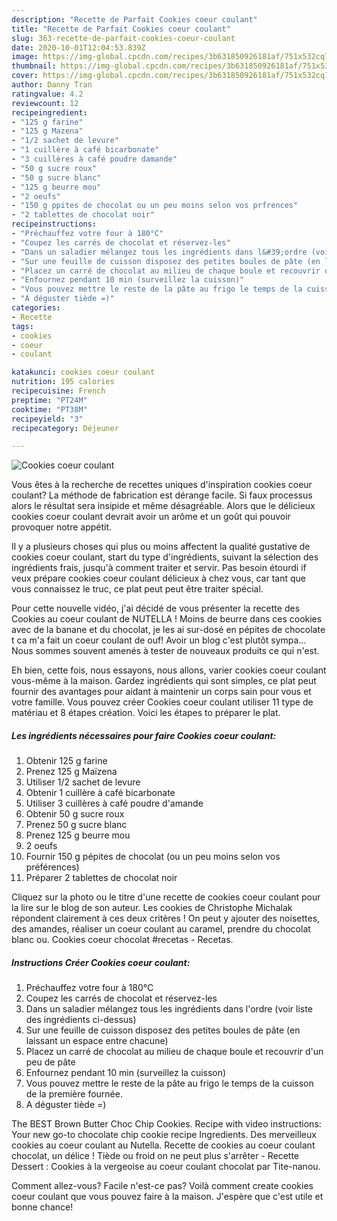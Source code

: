 ```yaml
---
description: "Recette de Parfait Cookies coeur coulant"
title: "Recette de Parfait Cookies coeur coulant"
slug: 363-recette-de-parfait-cookies-coeur-coulant
date: 2020-10-01T12:04:53.839Z
image: https://img-global.cpcdn.com/recipes/3b631850926181af/751x532cq70/cookies-coeur-coulant-photo-principale-de-la-recette.jpg
thumbnail: https://img-global.cpcdn.com/recipes/3b631850926181af/751x532cq70/cookies-coeur-coulant-photo-principale-de-la-recette.jpg
cover: https://img-global.cpcdn.com/recipes/3b631850926181af/751x532cq70/cookies-coeur-coulant-photo-principale-de-la-recette.jpg
author: Danny Tran
ratingvalue: 4.2
reviewcount: 12
recipeingredient:
- "125 g farine"
- "125 g Mazena"
- "1/2 sachet de levure"
- "1 cuillère à café bicarbonate"
- "3 cuillères à café poudre damande"
- "50 g sucre roux"
- "50 g sucre blanc"
- "125 g beurre mou"
- "2 oeufs"
- "150 g ppites de chocolat ou un peu moins selon vos prfrences"
- "2 tablettes de chocolat noir"
recipeinstructions:
- "Préchauffez votre four à 180°C"
- "Coupez les carrés de chocolat et réservez-les"
- "Dans un saladier mélangez tous les ingrédients dans l&#39;ordre (voir liste des ingrédients ci-dessus)"
- "Sur une feuille de cuisson disposez des petites boules de pâte (en laissant un espace entre chacune)"
- "Placez un carré de chocolat au milieu de chaque boule et recouvrir d&#39;un peu de pâte"
- "Enfournez pendant 10 min (surveillez la cuisson)"
- "Vous pouvez mettre le reste de la pâte au frigo le temps de la cuisson de la première fournée."
- "A déguster tiède =)"
categories:
- Recette
tags:
- cookies
- coeur
- coulant

katakunci: cookies coeur coulant 
nutrition: 195 calories
recipecuisine: French
preptime: "PT24M"
cooktime: "PT38M"
recipeyield: "3"
recipecategory: Déjeuner

---
```



![Cookies coeur coulant](https://img-global.cpcdn.com/recipes/3b631850926181af/751x532cq70/cookies-coeur-coulant-photo-principale-de-la-recette.jpg)

Vous êtes à la recherche de recettes uniques d'inspiration cookies coeur coulant? La méthode de fabrication est dérange facile. Si faux processus alors le résultat sera insipide et même désagréable. Alors que le délicieux cookies coeur coulant devrait avoir un arôme et un goût qui pouvoir provoquer notre appétit.

Il y a plusieurs choses qui plus ou moins affectent la qualité gustative de cookies coeur coulant, start du type d'ingrédients, suivant la sélection des ingrédients frais, jusqu'à comment traiter et servir. Pas besoin étourdi if veux prépare cookies coeur coulant délicieux à chez vous, car tant que vous connaissez le truc, ce plat peut peut être traiter spécial.

Pour cette nouvelle vidéo, j&#39;ai décidé de vous présenter la recette des Cookies au coeur coulant de NUTELLA ! Moins de beurre dans ces cookies avec de la banane et du chocolat, je les ai sur-dosé en pépites de chocolate t ca m&#39;a fait un coeur coulant de ouf! Avoir un blog c&#39;est plutôt sympa… Nous sommes souvent amenés à tester de nouveaux produits ce qui n&#39;est.


Eh bien, cette fois, nous essayons, nous allons, varier cookies coeur coulant vous-même à la maison. Gardez ingrédients qui sont simples, ce plat peut fournir des avantages pour aidant à maintenir un corps sain pour vous et votre famille. Vous pouvez créer Cookies coeur coulant utiliser 11 type de matériau et 8 étapes création. Voici les étapes to préparer le plat.

<!--inarticleads1-->

##### Les ingrédients nécessaires pour faire Cookies coeur coulant:

1. Obtenir 125 g farine
1. Prenez 125 g Maïzena
1. Utiliser 1/2 sachet de levure
1. Obtenir 1 cuillère à café bicarbonate
1. Utiliser 3 cuillères à café poudre d&#39;amande
1. Obtenir 50 g sucre roux
1. Prenez 50 g sucre blanc
1. Prenez 125 g beurre mou
1.  2 oeufs
1. Fournir 150 g pépites de chocolat (ou un peu moins selon vos préférences)
1. Préparer 2 tablettes de chocolat noir


Cliquez sur la photo ou le titre d&#39;une recette de cookies coeur coulant pour la lire sur le blog de son auteur. Les cookies de Christophe Michalak répondent clairement à ces deux critères ! On peut y ajouter des noisettes, des amandes, réaliser un coeur coulant au caramel, prendre du chocolat blanc ou. Cookies coeur chocolat #recetas - Recetas. 

<!--inarticleads2-->

##### Instructions Créer Cookies coeur coulant:

1. Préchauffez votre four à 180°C
1. Coupez les carrés de chocolat et réservez-les
1. Dans un saladier mélangez tous les ingrédients dans l&#39;ordre (voir liste des ingrédients ci-dessus)
1. Sur une feuille de cuisson disposez des petites boules de pâte (en laissant un espace entre chacune)
1. Placez un carré de chocolat au milieu de chaque boule et recouvrir d&#39;un peu de pâte
1. Enfournez pendant 10 min (surveillez la cuisson)
1. Vous pouvez mettre le reste de la pâte au frigo le temps de la cuisson de la première fournée.
1. A déguster tiède =)


The BEST Brown Butter Choc Chip Cookies. Recipe with video instructions: Your new go-to chocolate chip cookie recipe Ingredients. Des merveilleux cookies au coeur coulant au Nutella. Recette de cookies au coeur coulant chocolat, un délice ! Tiède ou froid on ne peut plus s&#39;arrêter - Recette Dessert : Cookies à la vergeoise au coeur coulant chocolat par Tite-nanou. 


Comment allez-vous? Facile n'est-ce pas? Voilà comment create cookies coeur coulant que vous pouvez faire à la maison. J'espère que c'est utile et bonne chance!
